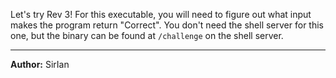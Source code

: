 
Let's try Rev 3! For this executable, you will need to figure out what input makes the program return "Correct". You don't need the shell server for this one, but the binary can be found at `/challenge` on the shell server.

---
**Author:** SirIan